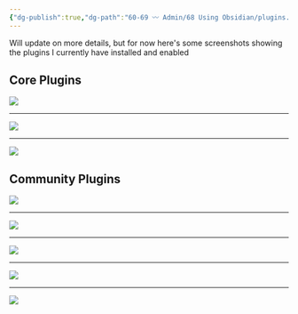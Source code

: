 ```yaml
---
{"dg-publish":true,"dg-path":"60-69 〰️ Admin/68 Using Obsidian/plugins.md","permalink":"/60-69-admin/68-using-obsidian/plugins/","title":"plugins","noteIcon":"","created":"2023-07-08","updated":"2023-07-27T19:50:37.464-04:00"}
---
```


Will update on more details, but for now here's some screenshots showing the plugins I currently have installed and enabled

## Core Plugins 

![](https://i.imgur.com/ivDwMf7.png)

---
![](https://i.imgur.com/Z1PXuGy.png)

---
![](https://i.imgur.com/8sb3Cdf.png)

## Community Plugins
![](https://i.imgur.com/zG5CIkE.png)

---
![](https://i.imgur.com/xFSvA7q.png)

---
![](https://i.imgur.com/T4qRg2m.png)

---
![](https://i.imgur.com/FKi84KH.png)

---
![](https://i.imgur.com/FRlTle6.png)
